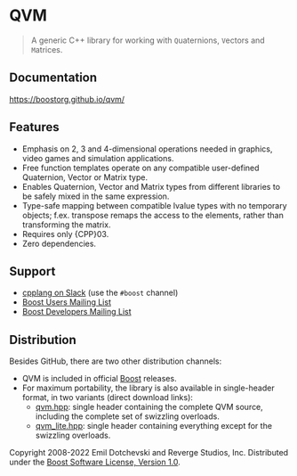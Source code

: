 # QVM

> A generic C++ library for working with `Q`uaternions, `V`ectors and `M`atrices.

## Documentation

https://boostorg.github.io/qvm/

## Features

* Emphasis on 2, 3 and 4-dimensional operations needed in graphics, video games and simulation applications.
* Free function templates operate on any compatible user-defined Quaternion, Vector or Matrix type.
* Enables Quaternion, Vector and Matrix types from different libraries to be safely mixed in the same expression.
* Type-safe mapping between compatible lvalue types with no temporary objects; f.ex. transpose remaps the access to the elements, rather than transforming the matrix.
* Requires only {CPP}03.
* Zero dependencies.

## Support

* [cpplang on Slack](https://Cpplang.slack.com) (use the `#boost` channel)
* [Boost Users Mailing List](https://lists.boost.org/mailman/listinfo.cgi/boost-users)
* [Boost Developers Mailing List](https://lists.boost.org/mailman/listinfo.cgi/boost)

## Distribution

Besides GitHub, there are two other distribution channels:

* QVM is included in official [Boost](https://www.boost.org/) releases.
* For maximum portability, the library is also available in single-header format, in two variants (direct download links):
	* [qvm.hpp](https://boostorg.github.io/qvm/qvm.hpp): single header containing the complete QVM source, including the complete set of swizzling overloads.
	* [qvm_lite.hpp](https://boostorg.github.io/qvm/qvm_lite.hpp): single header containing everything except for the swizzling overloads.

Copyright 2008-2022 Emil Dotchevski and Reverge Studios, Inc. Distributed under the [Boost Software License, Version 1.0](http://www.boost.org/LICENSE_1_0.txt).
